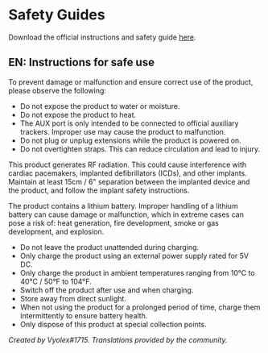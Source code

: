 # Safety Guides

Download the official instructions and safety guide [here](./assets/files/Instructions_and_safety_manual.pdf).

## EN: Instructions for safe use

To prevent damage or malfunction and ensure correct use of the product,
please observe the following:

- Do not expose the product to water or moisture.
- Do not expose the product to heat.
- The AUX port is only intended to be connected to official auxiliary trackers.
   Improper use may cause the product to malfunction.
- Do not plug or unplug extensions while the product is powered on.
- Do not overtighten straps. This can reduce circulation and lead to injury.

This product generates RF radiation. This could cause interference with cardiac
pacemakers, implanted defibrillators (ICDs), and other implants.
Maintain at least 15cm / 6" separation between the implanted device and the
product, and follow the implant safety instructions.

The product contains a lithium battery. Improper handling of a lithium battery
can cause damage or malfunction, which in extreme cases can pose a risk of:
heat generation, fire development, smoke or gas development, and explosion.

- Do not leave the product unattended during charging.
- Only charge the product using an external power supply rated for 5V DC.
- Only charge the product in ambient temperatures ranging from
   10°C to 40°C / 50°F to 104°F.
- Switch off the product after use and when charging.
- Store away from direct sunlight.
- When not using the product for a prolonged period of time, charge them
   intermittently to ensure battery health.
- Only dispose of this product at special collection points.

*Created by Vyolex#1715. Translations provided by the community.*
